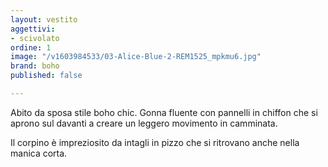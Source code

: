 ```yaml
---
layout: vestito
aggettivi:
- scivolato
ordine: 1
image: "/v1603984533/03-Alice-Blue-2-REM1525_mpkmu6.jpg"
brand: boho
published: false

---
```

Abito da sposa stile boho chic. Gonna fluente con pannelli in chiffon che si aprono sul davanti a creare un leggero movimento in camminata.

Il corpino è impreziosito da intagli in pizzo che si ritrovano anche nella manica corta.